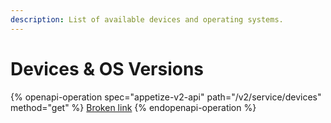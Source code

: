 ```yaml
---
description: List of available devices and operating systems.
---
```


# Devices & OS Versions

{% openapi-operation spec="appetize-v2-api" path="/v2/service/devices" method="get" %}
[Broken link](broken-reference)
{% endopenapi-operation %}

